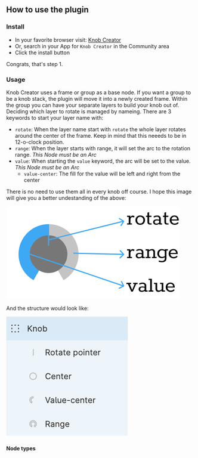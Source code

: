 ## How to use the plugin

### Install

* In your favorite browser visit: [Knob Creator](https://www.figma.com/community/plugin/1021426556483489394/Knob-Creator)
* Or, search in your App for `Knob Creator` in the Community area
* Click the install button

Congrats, that's step 1.

### Usage

Knob Creator uses a frame or group as a base node. If you want a group to be a knob stack, the plugin will move it into a newly created frame.
Within the group you can have your separate layers to build your knob out of. Deciding which layer to rotate is managed by nameing. There are 3 keywords to start your layer name with:

* `rotate`: When the layer name start with `rotate` the whole layer rotates around the center of the frame. Keep in mind that this neeeds to be in 12-o-clock position.
* `range`: When the layer starts with range, it will set the arc to the rotation range. *This Node must be an Arc*
* `value`: When starting the `value` keyword, the arc will be set to the value. *This Node must be an Arc*
    * `value-center`: The fill for the value will be left and right from the center

There is no need to use them all in every knob off course. I hope this image will give you a better undestanding of the above:

![knob settings](/assets/knob-keywords.png)

And the structure would look like:

![knob settings](/assets/knob-structure.png)

#### Node types